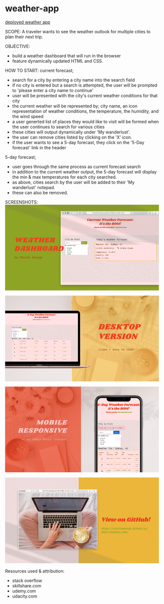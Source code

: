 # weather-app

[deployed weather app](https://nicolegeorge.github.io/daily-weather-app/)

SCOPE:
A traveler wants to see the weather outlook for multiple cities to plan their next trip.


OBJECTIVE:
- build a weather dashboard that will run in the browser
- feature dynamically updated HTML and CSS.

HOW TO START:
current forecast;
- search for a city by entering a city name into the search field
- if no city is entered but a search is attempted, the user will be prompted to 'please enter a city name to continue'
- user will be presented with the city's current weather conditions for that city
- the current weather will be represented by; city name, an icon representation of weather conditions, the temperature, the humidity, and the wind speed
- a user generted list of places they would like to visit will be formed when the user continues to search for various cities
- these cities will output dynamically under 'My wanderlust'.
- the user can remove cities listed by clicking on the 'X' icon.
- if the user wants to see a 5-day forecast, they click on the '5-Day forecast' link in the header

5-day forecast;
- user goes through the same process as current forecast search
- in addition to the current weather output, the 5-day forecast will display the min & max temperatures for each city searched.
- as above, cities search by the user will be added to their 'My wanderlust' notepad.
- these can also be removed.

SCREENSHOTS:
![Image description](https://github.com/NicoleGeorge/daily-weather-app/blob/master/assets/images/1.png)

![Image description](https://github.com/NicoleGeorge/daily-weather-app/blob/master/assets/images/2.png)

![Image description](https://github.com/NicoleGeorge/daily-weather-app/blob/master/assets/images/3.png)

![Image description](https://github.com/NicoleGeorge/daily-weather-app/blob/master/assets/images/4.png)

Resources used & attribution:
- stack overflow
- skillshare.com
- udemy.com
- udacity.com
